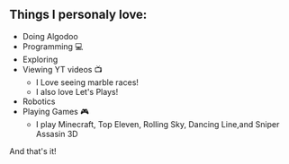 ## Things I personaly love:
* Doing Algodoo
* Programming :computer:
* Exploring
* Viewing YT videos :tv:
  - I Love seeing marble races!
  - I also love Let's Plays!
* Robotics
* Playing Games :video_game:
  - I play Minecraft, Top Eleven, Rolling Sky, Dancing Line,and Sniper Assasin 3D

And that's it!
